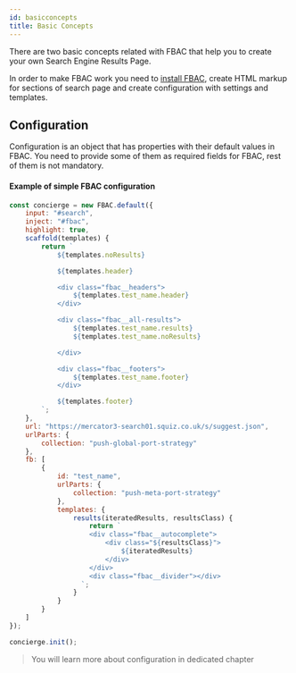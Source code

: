 ```yaml
---
id: basicconcepts
title: Basic Concepts
---
```


There are two basic concepts related with FBAC that help you to create your own Search Engine Results Page.

In order to make FBAC work you need to [install FBAC](0-getting-started-0-installation.md), create HTML markup for sections of search page and create configuration with settings and templates.

## Configuration

Configuration is an object that has properties with their default values in FBAC. You need to provide some of them as required fields for FBAC, rest of them is not mandatory.

#### Example of simple FBAC configuration

```js
const concierge = new FBAC.default({
    input: "#search",
    inject: "#fbac",
    highlight: true,
    scaffold(templates) {
        return `
            ${templates.noResults}

            ${templates.header}

            <div class="fbac__headers">
                ${templates.test_name.header}
            </div>

            <div class="fbac__all-results">
                ${templates.test_name.results}
                ${templates.test_name.noResults}

            </div>

            <div class="fbac__footers">
                ${templates.test_name.footer}
            </div>

            ${templates.footer}
        `;
    },
    url: "https://mercator3-search01.squiz.co.uk/s/suggest.json",
    urlParts: {
        collection: "push-global-port-strategy"
    },
    fb: [
        {
            id: "test_name",
            urlParts: {
                collection: "push-meta-port-strategy"
            },
            templates: {
                results(iteratedResults, resultsClass) {
                    return `
                    <div class="fbac__autocomplete">
                        <div class="${resultsClass}">
                            ${iteratedResults}
                        </div>
                    </div>
                    <div class="fbac__divider"></div>
                  `;
                }
            }
        }
    ]
});

concierge.init();

```

> You will learn more about configuration in dedicated chapter

